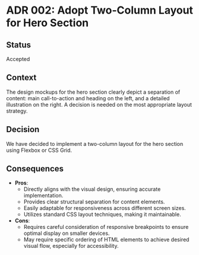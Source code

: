 # ADR 002: Adopt Two-Column Layout for Hero Section

## Status
Accepted

## Context
The design mockups for the hero section clearly depict a separation of content: main call-to-action and heading on the left, and a detailed illustration on the right. A decision is needed on the most appropriate layout strategy.

## Decision
We have decided to implement a two-column layout for the hero section using Flexbox or CSS Grid.

## Consequences
*   **Pros**:
    *   Directly aligns with the visual design, ensuring accurate implementation.
    *   Provides clear structural separation for content elements.
    *   Easily adaptable for responsiveness across different screen sizes.
    *   Utilizes standard CSS layout techniques, making it maintainable.
*   **Cons**:
    *   Requires careful consideration of responsive breakpoints to ensure optimal display on smaller devices.
    *   May require specific ordering of HTML elements to achieve desired visual flow, especially for accessibility.